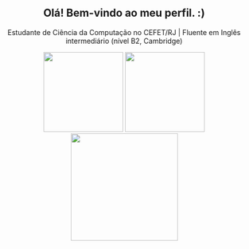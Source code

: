 <div align="center">
  <h2>Olá! Bem-vindo ao meu perfil. :)</h2>
  <p>Estudante de Ciência da Computação no CEFET/RJ |  Fluente em Inglês intermediário (nível B2, Cambridge)</p>
  <img height=160rm src="https://github-readme-stats.vercel.app/api?username=dynorph&theme=dark&show_icons=true">
  <img height=160rm src="https://github-readme-stats.vercel.app/api/top-langs/?username=dynorph&theme=dark&layout=compact">
  <a href="https://holopin.io/@dynorph">
    <img height=215rm src="https://holopin.me/dynorph">
  </a>
</div>
